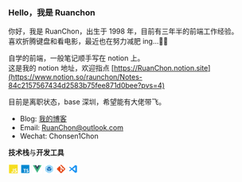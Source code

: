 <!--
 * @Author: Chon
 * @Date: 2023-03-01 16:30:44
 * @Description: 文件说明
-->

### Hello，我是 Ruanchon

你好，我是 RuanChon，出生于 1998 年，目前有三年半的前端工作经验。  
喜欢折腾键盘和看电影，最近也在努力减肥 ing...🏋🏼

自学的前端，一般笔记顺手写在 notion 上。  
这是我的 notion 地址，欢迎指点 [https://RuanChon.notion.site](https://www.notion.so/raunchon/Notes-84c2157567434d2583b75fee871d0bee?pvs=4)

目前是离职状态，base 深圳，希望能有大佬带飞。

- Blog: [我的博客](https://ruanchon.github.io/)
- Email: RuanChon@outlook.com
- Wechat: Chonsen1Chon

**技术栈**与**开发工具**

<code><img height="20" src="./JavaScript.png"></code>
<code><img height="20" src="./typescript.png"></code>
<code><img height="20" src="./Vue.png"></code>
<code><img height="20" src="./Webpack.png"></code>
<code><img height="20" src="./git.png"></code>
<code><img height="20" src="./VSCode.png"></code>

<!-- <code><img height="20" src="./react.png"></code> -->
<!-- <code><img height="20" src="./vite.svg"></code> -->

<!-- <img align="left" src="https://github-readme-stats.vercel.app/api?username=RuanChon&show_icons=true&hide_border=true">
<img align="right" alt="GIF" src="./code.gif" width="380" height="100%" /> -->
